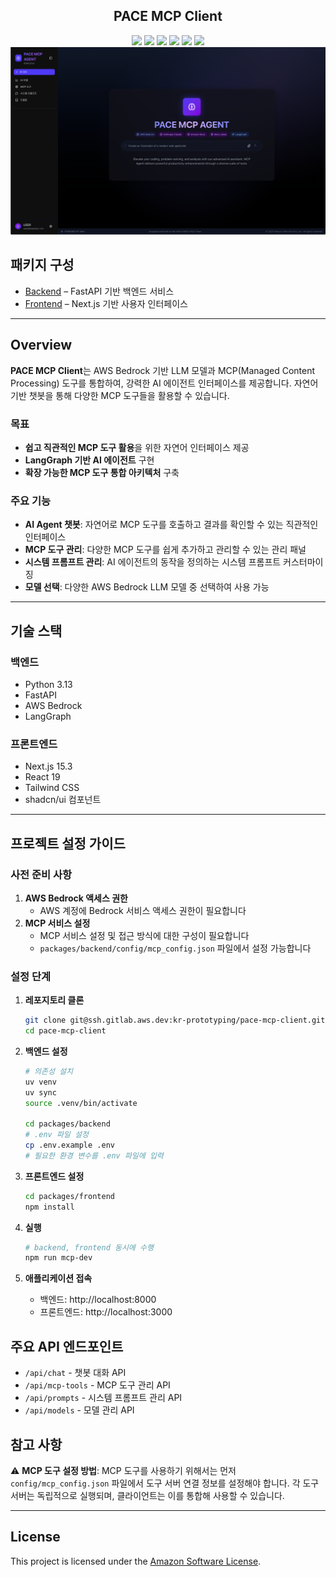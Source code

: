 <h2 align="center">
PACE MCP Client
</h2>
<div align="center">
  <img src="https://img.shields.io/badge/Nx-20.6.4-143055?logo=nx&logoColor=white"/>
  <img src="https://img.shields.io/badge/AWS-Bedrock-FF9900?logo=amazon&logoColor=white"/>
  <img src="https://img.shields.io/badge/Python-3.13-3776AB?logo=python"/>
  <img src="https://img.shields.io/badge/LangGraph-0.4.3-8B5CF6?logo=github&logoColor=white"/>
  <img src="https://img.shields.io/badge/Next.js-15.3-black?logo=next.js"/>
  <img src="https://img.shields.io/badge/React-19-blue?logo=react"/>
</div>


<div align="center">
  <img src="docs/assets/main.png" alt="main page" width="800"/>
</div>


## 패키지 구성

- [Backend](./packages/backend/README.md) – FastAPI 기반 백엔드 서비스
- [Frontend](./packages/frontend/README.md) – Next.js 기반 사용자 인터페이스

---

## Overview
**PACE MCP Client**는 AWS Bedrock 기반 LLM 모델과 MCP(Managed Content Processing) 도구를 통합하여, 강력한 AI 에이전트 인터페이스를 제공합니다. 자연어 기반 챗봇을 통해 다양한 MCP 도구들을 활용할 수 있습니다.

### 목표
- **쉽고 직관적인 MCP 도구 활용**을 위한 자연어 인터페이스 제공
- **LangGraph 기반 AI 에이전트** 구현
- **확장 가능한 MCP 도구 통합 아키텍처** 구축

### 주요 기능
- **AI Agent 챗봇**: 
  자연어로 MCP 도구를 호출하고 결과를 확인할 수 있는 직관적인 인터페이스
- **MCP 도구 관리**: 
  다양한 MCP 도구를 쉽게 추가하고 관리할 수 있는 관리 패널
- **시스템 프롬프트 관리**: 
  AI 에이전트의 동작을 정의하는 시스템 프롬프트 커스터마이징
- **모델 선택**: 
  다양한 AWS Bedrock LLM 모델 중 선택하여 사용 가능

---

## 기술 스택

### 백엔드
- Python 3.13
- FastAPI
- AWS Bedrock
- LangGraph

### 프론트엔드
- Next.js 15.3
- React 19
- Tailwind CSS
- shadcn/ui 컴포넌트

---

## 프로젝트 설정 가이드

### 사전 준비 사항

1. **AWS Bedrock 액세스 권한**
   - AWS 계정에 Bedrock 서비스 액세스 권한이 필요합니다
2. **MCP 서비스 설정**
   - MCP 서비스 설정 및 접근 방식에 대한 구성이 필요합니다
   - `packages/backend/config/mcp_config.json` 파일에서 설정 가능합니다

### 설정 단계

1. **레포지토리 클론**

   ```bash
   git clone git@ssh.gitlab.aws.dev:kr-prototyping/pace-mcp-client.git
   cd pace-mcp-client
   ```

2. **백엔드 설정**

   ```bash
   # 의존성 설치
   uv venv
   uv sync
   source .venv/bin/activate
   
   cd packages/backend
   # .env 파일 설정
   cp .env.example .env
   # 필요한 환경 변수를 .env 파일에 입력
   ```

3. **프론트엔드 설정**

   ```bash
   cd packages/frontend
   npm install
   ```

4. **실행**

   ```bash
   # backend, frontend 동시에 수행
   npm run mcp-dev
   ```

5. **애플리케이션 접속**

   - 백엔드: http://localhost:8000
   - 프론트엔드: http://localhost:3000

## 주요 API 엔드포인트

- `/api/chat` - 챗봇 대화 API
- `/api/mcp-tools` - MCP 도구 관리 API
- `/api/prompts` - 시스템 프롬프트 관리 API
- `/api/models` - 모델 관리 API

## 참고 사항

⚠️ **MCP 도구 설정 방법**: MCP 도구를 사용하기 위해서는 먼저 `config/mcp_config.json` 파일에서 도구 서버 연결 정보를 설정해야 합니다. 각 도구 서버는 독립적으로 실행되며, 클라이언트는 이를 통합해 사용할 수 있습니다.

---

## License

This project is licensed under the [Amazon Software License](https://aws.amazon.com/asl/).
